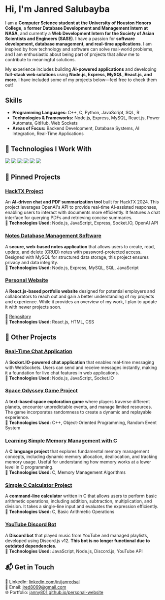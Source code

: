 # Hi, I'm Janred Salubayba

I am a **Computer Science student at the University of Houston Honors College**, a **former Database Development and Management Intern at NASA**, and currently a **Web Development Intern for the Society of Asian Scientists and Engineers (SASE)**. I have a passion for **software development, database management, and real-time applications**. I am inspired by how technology and software can solve real-world problems, and I am enthusiastic about being part of projects that allow me to contribute to meaningful solutions.

My experience includes building **AI-powered applications** and developing **full-stack web solutions** using **Node.js, Express, MySQL, React.js, and more**. I have included some of my projects below—feel free to check them out!


##  Skills
- **Programming Languages:** C++, C, Python, JavaScript, SQL, R
- **Technologies & Frameworks:** Node.js, Express, MySQL, React.js, Power Automate, GitHub, Web Sockets
- **Areas of Focus:** Backend Development, Database Systems, AI Integration, Real-Time Applications

## 🚀 Technologies I Work With  
<img src="https://img.shields.io/badge/C%2B%2B-00599C?style=for-the-badge&logo=c%2B%2B&logoColor=white"> 
<img src="https://img.shields.io/badge/C-A8B9CC?style=for-the-badge&logo=c&logoColor=white">
<img src="https://img.shields.io/badge/JavaScript-F7DF1E?style=for-the-badge&logo=javascript&logoColor=black">  
<img src="https://img.shields.io/badge/Node.js-339933?style=for-the-badge&logo=nodedotjs&logoColor=white">  
<img src="https://img.shields.io/badge/React-61DAFB?style=for-the-badge&logo=react&logoColor=black">
<img src="https://img.shields.io/badge/MySQL-4479A1?style=for-the-badge&logo=mysql&logoColor=white">  



## 📌 Pinned Projects  

### [HackTX Project](https://github.com/janny801/hacktxproj)  
An **AI-driven chat and PDF summarization tool** built for HackTX 2024. This project leverages OpenAI's API to provide real-time AI-assisted responses, enabling users to interact with documents more efficiently. It features a chat interface for querying PDFs and retrieving concise summaries.  
🔧 **Technologies Used:** Node.js, JavaScript, Express, Socket.IO, OpenAI API  

### [Notes Database Management Software](https://github.com/janny801/smallsqldbprac)  
A **secure, web-based notes application** that allows users to create, read, update, and delete (CRUD) notes with password-protected access. Designed with MySQL for structured data storage, this project ensures privacy and data integrity.  
🔧 **Technologies Used:** Node.js, Express, MySQL, SQL, JavaScript  

### [Personal Website](https://janny801.github.io/personal-website/)  
A **React.js-based portfolio website** designed for potential employers and collaborators to reach out and gain a better understanding of my projects and experience. While it provides an overview of my work, I plan to update it with newer projects soon.  

🔗 [Repository](https://github.com/janny801/personal-website)  
🔧 **Technologies Used:** React.js, HTML, CSS  

## 🔗 Other Projects  

### [Real-Time Chat Application](https://github.com/janny801/real-time-chat-app)  
A **Socket.IO-powered chat application** that enables real-time messaging with WebSockets. Users can send and receive messages instantly, making it a foundation for live chat features in web applications.  
🔧 **Technologies Used:** Node.js, JavaScript, Socket.IO  

### [Space Odyssey Game Project](https://github.com/janny801/Space-Odyssey-Project)  
A **text-based space exploration game** where players traverse different planets, encounter unpredictable events, and manage limited resources. The game incorporates randomness to create a dynamic and replayable experience.  
🔧 **Technologies Used:** C++, Object-Oriented Programming, Random Event System  

### [Learning Simple Memory Management with C](https://github.com/janny801/simple-mem-management-in-c)  
A **C language project** that explores fundamental memory management concepts, including dynamic memory allocation, deallocation, and tracking memory usage. Useful for understanding how memory works at a lower level in C programming.  
🔧 **Technologies Used:** C, Memory Management Algorithms  

### [Simple C Calculator Project](https://github.com/janny801/simple-c-calculator)  
A **command-line calculator** written in C that allows users to perform basic arithmetic operations, including addition, subtraction, multiplication, and division. It takes a single-line input and evaluates the expression efficiently.  
🔧 **Technologies Used:** C, Basic Arithmetic Operations  

### [YouTube Discord Bot](https://github.com/janny801/youtube-discordbot)  
A **Discord bot** that played music from YouTube and managed playlists, developed using Discord.js v12. **This bot is no longer functional due to outdated dependencies.**  
🔧 **Technologies Used:** JavaScript, Node.js, Discord.js, YouTube API  



## 📬 Get in Touch  
💼 LinkedIn: [linkedin.com/in/janredsal](https://www.linkedin.com/in/janredsal)  
📧 Email: jred8069@gmail.com  
🌐 Portfolio: [janny801.github.io/personal-website](https://janny801.github.io/personal-website)  
